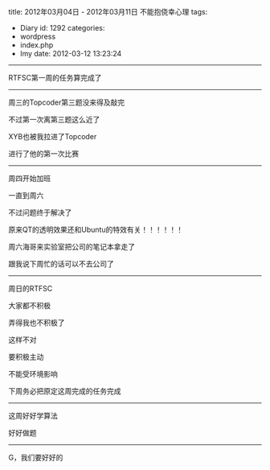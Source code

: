 title: 2012年03月04日  - 2012年03月11日 不能抱侥幸心理
tags:
  - Diary
id: 1292
categories:
  - wordpress
  - index.php
  - lmy
date: 2012-03-12 13:23:24
---

RTFSC第一周的任务算完成了

------------------------

周三的Topcoder第三题没来得及敲完

不过第一次离第三题这么近了

XYB也被我拉<!--more-->进了Topcoder

进行了他的第一次比赛

---------------------------

周四开始加班

一直到周六

不过问题终于解决了

原来QT的透明效果还和Ubuntu的特效有关！！！！！！

周六海哥来实验室把公司的笔记本拿走了

跟我说下周忙的话可以不去公司了

----------------------------

周日的RTFSC

大家都不积极

弄得我也不积极了

这样不对

要积极主动

不能受环境影响

下周务必把原定这周完成的任务完成

--------------------------------

这周好好学算法

好好做题

------------------

G，我们要好好的